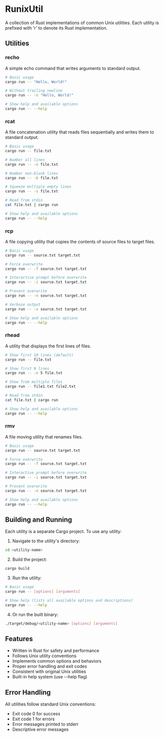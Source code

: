 # RunixUtil

A collection of Rust implementations of common Unix utilities. Each utility is prefixed with 'r' to denote its Rust implementation.

## Utilities

### recho

A simple echo command that writes arguments to standard output.

```bash
# Basic usage
cargo run -- "Hello, World!"

# Without trailing newline
cargo run -- -n "Hello, World!"

# Show help and available options
cargo run -- --help
```

### rcat

A file concatenation utility that reads files sequentially and writes them to standard output.

```bash
# Basic usage
cargo run -- file.txt

# Number all lines
cargo run -- -n file.txt

# Number non-blank lines
cargo run -- -b file.txt

# Squeeze multiple empty lines
cargo run -- -s file.txt

# Read from stdin
cat file.txt | cargo run

# Show help and available options
cargo run -- --help
```

### rcp

A file copying utility that copies the contents of source files to target files.

```bash
# Basic usage
cargo run -- source.txt target.txt

# Force overwrite
cargo run -- -f source.txt target.txt

# Interactive prompt before overwrite
cargo run -- -i source.txt target.txt

# Prevent overwrite
cargo run -- -n source.txt target.txt

# Verbose output
cargo run -- -v source.txt target.txt

# Show help and available options
cargo run -- --help
```

### rhead

A utility that displays the first lines of files.

```bash
# Show first 10 lines (default)
cargo run -- file.txt

# Show first N lines
cargo run -- -n 5 file.txt

# Show from multiple files
cargo run -- file1.txt file2.txt

# Read from stdin
cat file.txt | cargo run

# Show help and available options
cargo run -- --help
```

### rmv

A file moving utility that renames files.

```bash
# Basic usage
cargo run -- source.txt target.txt

# Force overwrite
cargo run -- -f source.txt target.txt

# Interactive prompt before overwrite
cargo run -- -i source.txt target.txt

# Prevent overwrite
cargo run -- -n source.txt target.txt

# Show help and available options
cargo run -- --help
```

## Building and Running

Each utility is a separate Cargo project. To use any utility:

1. Navigate to the utility's directory:

```bash
cd <utility-name>
```

2. Build the project:

```bash
cargo build
```

3. Run the utility:

```bash
# Basic usage
cargo run -- [options] [arguments]

# Show help (lists all available options and descriptions)
cargo run -- --help
```

4. Or run the built binary:

```bash
./target/debug/<utility-name> [options] [arguments]
```

## Features

- Written in Rust for safety and performance
- Follows Unix utility conventions
- Implements common options and behaviors
- Proper error handling and exit codes
- Consistent with original Unix utilities
- Built-in help system (use --help flag)

## Error Handling

All utilities follow standard Unix conventions:

- Exit code 0 for success
- Exit code 1 for errors
- Error messages printed to stderr
- Descriptive error messages
